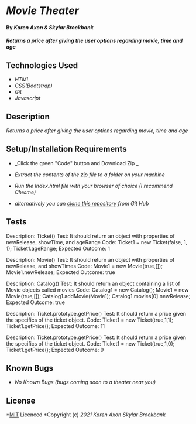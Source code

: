 # _Movie Theater_

#### By _**Karen Axon & Skylar Brockbank**_

#### _Returns a price after giving the user options regarding movie, time and age_

## Technologies Used

* _HTML_
* _CSS(Bootstrap)_
* _Git_
* _Javascript_
  
## Description

_Returns a price after giving the user options regarding movie, time and age_

## Setup/Installation Requirements

* _Click the green "Code" button and Download Zip _
* _Extract the contents of the zip file to a folder on your machine_
* _Run the Index.html file with your browser of choice (I recommend Chrome)_

* _alternatively you can [clone this repository](https://www.learnhowtoprogram.com/introduction-to-programming/git-html-and-css/practice-github-remote-repositories) from Git Hub_


## Tests
Description: Ticket()
Test: It should return an object with properties of newRelease, showTime, and ageRange
Code: Ticket1 = new Ticket(false, 1, 1);
      Ticket1.ageRange;
Expected Outcome: 1

Description: Movie()
Test: It should return an object with properties of newRelease, and showTimes
Code: Movie1 = new Movie(true,[]);
      Movie1.newRelease;
Expected Outcome: true

Description: Catalog()
Test: It should return an object containing a list of Movie objects called movies
Code: Catalog1 = new Catalog();
      Movie1 = new Movie(true,[]);
      Catalog1.addMovie(Movie1);
      Catalog1.movies[0].newRelease;
Expected Outcome: true

Description: Ticket.prototype.getPrice()
Test: It should return a price given the specifics of the ticket object.
Code: Ticket1 = new Ticket(true,1,1);
      Ticket1.getPrice();
Expected Outcome: 11

Description: Ticket.prototype.getPrice()
Test: It should return a price given the specifics of the ticket object.
Code: Ticket1 = new Ticket(true,1,0);
      Ticket1.getPrice();
Expected Outcome: 9

<!-- Describe: Dog()
Test: It should return an object with properties of name, age and color"
Code: dog1 = new Dog('spot',3,"brown");
            dog1.name;
Expected Output: “spot" -->

## Known Bugs

* _No Known Bugs (bugs coming soon to a theater near you)_

## License

*[MIT](https://opensource.org/licenses/MIT) Licenced
*Copyright (c) _2021_ _Karen Axon_ _Skylar Brockbank_